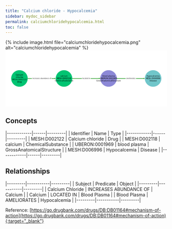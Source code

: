 ```yaml
---
title: "Calcium chloride - Hypocalcemia"
sidebar: mydoc_sidebar
permalink: calciumchloridehypocalcemia.html
toc: false 
---
```


{% include image.html file="calciumchloridehypocalcemia.png" alt="calciumchloridehypocalcemia" %}![Path Visualization](/images/calciumchloridehypocalcemia.png)

## Concepts

|------------|------|---------|
| Identifier | Name | Type    |
|------------|------|---------|
| MESH:D002122 | Calcium chloride | Drug |
| MESH:D002118 | calcium | ChemicalSubstance |
| UBERON:0001969 | blood plasma | GrossAnatomicalStructure |
| MESH:D006996 | Hypocalcemia | Disease |
|------------|------|---------|

## Relationships

|---------|-----------|---------|
| Subject | Predicate | Object  |
|---------|-----------|---------|
| Calcium Chloride | INCREASES ABUNDANCE OF | Calcium |
| Calcium | LOCATED IN | Blood Plasma |
| Blood Plasma | AMELIORATES | Hypocalcemia |
|---------|-----------|---------|

Reference: [https://go.drugbank.com/drugs/DB:DB01164#mechanism-of-action](https://go.drugbank.com/drugs/DB:DB01164#mechanism-of-action){:target="_blank"}
